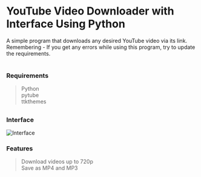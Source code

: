 # YouTube Video Downloader with Interface Using Python<br/>
A simple program that downloads any desired YouTube video via its link.<br/>
Remembering - If you get any errors while using this program, try to update the requirements.<br/><br/>
<h3> Requirements</h3>

> Python<br/>
> pytube<br/>
> ttkthemes
  ##
<h3> Interface </h3>
<img src="https://i.imgur.com/TcnR9q7.png" alt="Interface" >

<h3> Features </h3>

> Download videos up to 720p<br/>
> Save as MP4 and MP3

